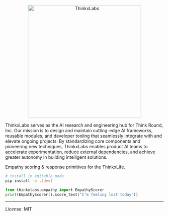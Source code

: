 <p align="center">
  <img src="https://github.com/user-attachments/assets/5b47ec16-f1ac-4da1-b04a-c5b59b9c6ca5" width="360" height="360" alt="ThinkxLabs" />
</p>
ThinkxLabs serves as the AI research and engineering hub for Think Round, Inc. Our mission is to design and maintain cutting-edge AI frameworks, reusable modules, and developer tooling that seamlessly integrate with and elevate ongoing projects. By standardizing core components and pioneering new techniques, ThinkxLabs enables product AI teams to accelerate experimentation, reduce external dependencies, and achieve greater autonomy in building intelligent solutions.

Empathy scoring & response primitives for the ThinkxLife.

```bash
# install in editable mode
pip install -e .[dev]
```

```python
from thinkxlabs.empathy import EmpathyScorer
print(EmpathyScorer().score_text("I’m feeling lost today"))
```

---

*License*: MIT